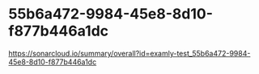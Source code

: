 # 55b6a472-9984-45e8-8d10-f877b446a1dc
https://sonarcloud.io/summary/overall?id=examly-test_55b6a472-9984-45e8-8d10-f877b446a1dc
